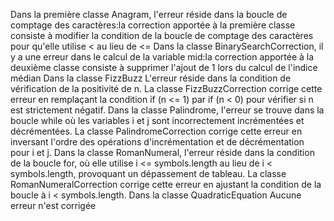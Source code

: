 Dans la première classe Anagram, l'erreur réside dans la boucle de comptage des caractères:la correction apportée à la première classe consiste à modifier la condition de la boucle de comptage des caractères pour qu'elle utilise < au lieu de <=
Dans la classe BinarySearchCorrection, il y a une erreur dans le calcul de la variable mid:la correction apportée à la deuxième classe consiste à supprimer l'ajout de 1 lors du calcul de l'indice médian
Dans la classe FizzBuzz L'erreur réside dans la condition de vérification de la positivité de n. La classe FizzBuzzCorrection corrige cette erreur en remplaçant la condition if (n <= 1) par if (n < 0) pour vérifier si n est strictement négatif.
Dans la classe Palindrome, l'erreur se trouve dans la boucle while où les variables i et j sont incorrectement incrémentées et décrémentées. La classe PalindromeCorrection corrige cette erreur en inversant l'ordre des opérations d'incrémentation et de décrémentation pour i et j.
Dans la classe RomanNumeral, l'erreur réside dans la condition de la boucle for, où elle utilise i <= symbols.length au lieu de i < symbols.length, provoquant un dépassement de tableau. La classe RomanNumeralCorrection corrige cette erreur en ajustant la condition de la boucle à i < symbols.length.
Dans la classe QuadraticEquation  Aucune erreur n'est corrigée 
